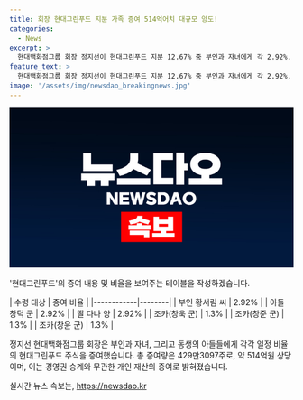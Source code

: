 ```yaml
---
title: 회장 현대그린푸드 지분 가족 증여 514억어치 대규모 양도!
categories:
  - News
excerpt: >
  현대백화점그룹 회장 정지선이 현대그린푸드 지분 12.67% 중 부인과 자녀에게 각 2.92%, 조카에게 각 1.3%를 증여했다. 이번 증여로 총 429만3097주, 514억원 상당의 주식이 이동됐다. 회사 측은 이는 경영권 승계와 무관한 단순 증여라고 밝혔다.
feature_text: >
  현대백화점그룹 회장 정지선이 현대그린푸드 지분 12.67% 중 부인과 자녀에게 각 2.92%, 조카에게 각 1.3%를 증여했다. 이번 증여로 총 429만3097주, 514억원 상당의 주식이 이동됐다. 회사 측은 이는 경영권 승계와 무관한 단순 증여라고 밝혔다.
image: '/assets/img/newsdao_breakingnews.jpg'
---
```


<p><img src="/assets/img/newsdao_breakingnews.jpg" alt="bookingtag 속보" /></p>

<p>'현대그린푸드'의 증여 내용 및 비율을 보여주는 테이블을 작성하겠습니다.</p>

<p>| 수령 대상   | 증여 비율 |
|------------|--------|
| 부인 황서림 씨 | 2.92%  |
| 아들 창덕 군   | 2.92%  |
| 딸 다나 양    | 2.92%  |
| 조카(창욱 군)  | 1.3%   |
| 조카(창준 군)  | 1.3%   |
| 조카(창윤 군)  | 1.3%   |</p>

<p>정지선 현대백화점그룹 회장은 부인과 자녀, 그리고 동생의 아들들에게 각각 일정 비율의 현대그린푸드 주식을 증여했습니다. 총 증여량은 429만3097주로, 약 514억원 상당이며, 이는 경영권 승계와 무관한 개인 재산의 증여로 밝혀졌습니다.</p>
실시간 뉴스 속보는, <a href="https://newsdao.kr" rel="dofollow">https://newsdao.kr</a>


